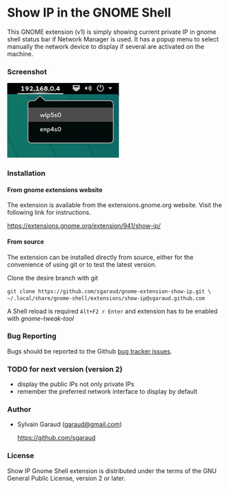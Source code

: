 # Show IP in the GNOME Shell

This GNOME extension (v1) is simply showing current private IP in gnome shell status bar if Network Manager is used.
It has a popup menu to select manually the network device to display if several are activated on the machine.

### Screenshot

![show ip extension on gnome shell](show_ip_screenshot.png?raw=true "Show IP gnome extension")

### Installation

#### From gnome extensions website
The extension is available from the extensions.gnome.org website. Visit the following link for instructions.

https://extensions.gnome.org/extension/941/show-ip/

#### From source
The extension can be installed directly from source, either for the convenience of using git or to test the latest version.

Clone the desire branch with git

    git clone https://github.com/sgaraud/gnome-extension-show-ip.git \
    ~/.local/share/gnome-shell/extensions/show-ip@sgaraud.github.com


A Shell reload is required <code>Alt+F2 r Enter</code> and extension has to be enabled  with *gnome-tweak-tool* 

### Bug Reporting

Bugs should be reported to the Github [bug tracker issues](https://github.com/sgaraud/gnome-extension-show-ip/issues).

### TODO for next version (version 2)
  * display the public IPs not only private IPs
  * remember the preferred network interface to display by default

### Author

  * Sylvain Garaud (garaud@gmail.com)
   
    https://github.com/sgaraud

### License
Show IP Gnome Shell extension is distributed under the terms of the GNU General Public License,
version 2 or later.
